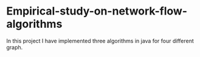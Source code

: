 # Empirical-study-on-network-flow-algorithms
In this project I have implemented three algorithms in java for four different graph.
